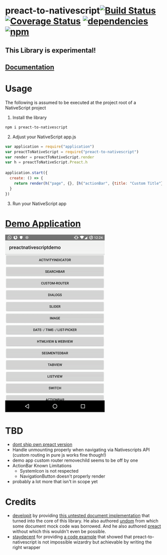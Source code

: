 # preact-to-nativescript[![Build Status](https://travis-ci.org/Hizoul/preact-to-nativescript.svg?branch=master)](https://travis-ci.org/Hizoul/preact-to-nativescript) [![Coverage Status](https://coveralls.io/repos/github/Hizoul/preact-to-nativescript/badge.svg?branch=master)](https://coveralls.io/github/Hizoul/preact-to-nativescript?branch=master) [![dependencies](https://david-dm.org/Hizoul/preact-to-nativescript.png)](https://david-dm.org/Hizoul/preact-to-nativescript) [![npm](https://img.shields.io/npm/v/preact-to-nativescript.svg)](https://www.npmjs.com/package/preact-to-nativescript)
## This Library is experimental!
## [Documentation](https://rawgit.com/Hizoul/preact-to-nativescript/master/docs/_book/index.html)

# Usage
The following is assumed to be executed at the project root of a NativeScript project

1. Install the library
```bash
npm i preact-to-nativescript
```
2. Adjust your NativeScript app.js
```javascript
var application = require("application")
var preactToNativeScript = require("preact-to-nativescript")
var render = preactToNativeScript.render
var h = preactToNativeScript.Preact.h

application.start({
  create: () => {
    return render(h("page", {}, [h("actionBar", {title: "Custom Title"}), h("stackLayout", {}, [h("label", {text: "preact-to-nativescript page"}, [])])]))
  }
})
```
3. Run your NativeScript app

# [Demo Application](https://github.com/Hizoul/preact-nativescript-demo)
![Demo](https://github.com/Hizoul/preact-nativescript-demo/raw/master/demo.gif)


# TBD
- [dont ship own preact version](https://github.com/developit/preact/pull/978)
- Handle unmounting properly when navigating via Nativescripts API (custom routing in pure js works fine though!)
- demo app custom router removechild seems to be off by one
- ActionBar Known Limitations
  - SystemIcon is not respected
  - NavigationButton doesn't properly render
- probably a lot more that isn't in scope yet

# Credits
- [developit](https://github.com/developit) by providing [this untested document implementation](https://github.com/staydecent/nativescript-preact/issues/4#issuecomment-323900569) that turned into the core of this library. He also authored [undom](https://github.com/developit/undom) from which some document mock code was borrowed. And he also authored [preact](https://github.com/developit/preact) without which this wouldn't even be possible.
- [staydecent](https://github.com/staydecent) for providing [a code example](https://github.com/staydecent/nativescript-preact) that showed that preact-to-nativescript is not impossible wizardry but achievable by writing the right wrapper